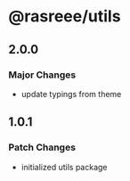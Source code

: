 # @rasreee/utils

## 2.0.0

### Major Changes

- update typings from theme

## 1.0.1

### Patch Changes

- initialized utils package
